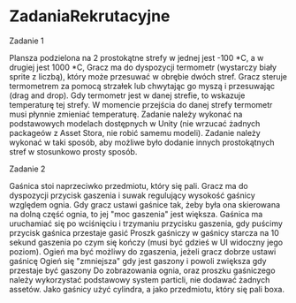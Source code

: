 # ZadaniaRekrutacyjne
 
Zadanie 1

Plansza podzielona na 2 prostokątne strefy w jednej jest -100 *C, a w drugiej jest 1000 *C,
Gracz ma do dyspozycji termometr (wystarczy biały sprite z liczbą), który może przesuwać w obrębie dwóch stref. Gracz steruje termometrem za pomocą strzałek lub chwytając go myszą i przesuwając (drag and drop). Gdy termometr jest w danej strefie, to wskazuje temperaturę tej strefy. W momencie przejścia do danej strefy termometr musi płynnie zmieniać temperaturę.
Zadanie należy wykonać na podstawowych modelach dostępnych w Unity (nie wrzucać żadnych packageów z Asset Stora, nie robić samemu modeli). Zadanie należy wykonać w taki sposób, aby możliwe było dodanie innych prostokątnych stref w stosunkowo prosty sposób.


Zadanie 2

Gaśnica stoi naprzeciwko przedmiotu, który się pali.
Gracz ma do dyspozycji przycisk gaszenia i suwak regulujący wysokość gaśnicy względem ognia.
Gdy gracz ustawi gaśnice tak, żeby była ona skierowana na dolną część ognia, to jej "moc gaszenia" jest większa.
Gaśnica ma uruchamiać się po wciśnięciu i trzymaniu przycisku gaszenia, gdy puścimy przycisk gaśnica przestaje gasić
Proszk gaśniczy w gaśnicy starcza na 10 sekund gaszenia po czym się kończy (musi być gdzieś w UI widoczny jego poziom).
Ogień ma być możliwy do zgaszenia, jeżeli gracz dobrze ustawi gaśnicę
Ogień się "zmniejsza" gdy jest gaszony i powoli zwiększa gdy przestaje być gaszony
Do zobrazowania ognia, oraz proszku gaśniczego należy wykorzystać podstawowy system particli, nie dodawać żadnych assetów. Jako gaśnicy użyć cylindra, a jako przedmiotu, który się pali boxa.
